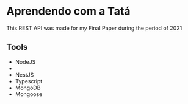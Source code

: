 # Aprendendo com a Tatá

<p>This REST API was made for my Final Paper during the period of 2021</p>

<h2>Tools</h2>
 <ul>
   <li>NodeJS<li>
   <li>NestJS</li>
   <li>Typescript</li>
   <li>MongoDB</li>
   <li>Mongoose</li>
</ul>
